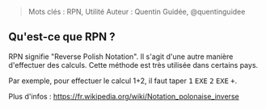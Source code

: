 > Mots clés : RPN, Utilité
> Auteur : Quentin Guidée, @quentinguidee

## Qu'est-ce que RPN ?

RPN signifie "Reverse Polish Notation". Il s'agit d'une autre manière d'effectuer des calculs. Cette méthode est très utilisée dans certains pays.

Par exemple, pour effectuer le calcul 1+2, il faut taper <kbd>1</kbd> <kbd>EXE</kbd> <kbd>2</kbd> <kbd>EXE</kbd> <kbd>+</kbd>.

Plus d'infos : https://fr.wikipedia.org/wiki/Notation_polonaise_inverse
